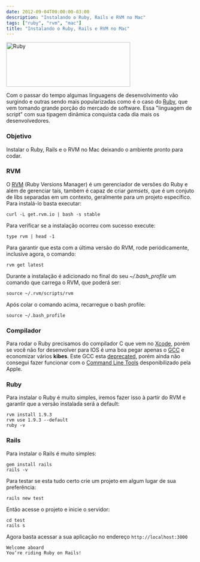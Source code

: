 ```yaml
---
date: 2012-09-04T00:00:00-03:00
description: "Instalando o Ruby, Rails e RVM no Mac"
tags: ["ruby", "rvm", "mac"]
title: "Instalando o Ruby, Rails e RVM no Mac"
---
```


<img class="align-center" title="Ruby" src="http://www.ruby-lang.org/images/logo.gif" alt="Ruby" width="331" height="119" />

Com o passar do tempo algumas linguagens de desenvolvimento vão surgindo e outras sendo mais popularizadas como é o caso do [Ruby](http://www.ruby-lang.org), que vem tomando grande porção do mercado de software. Essa "linguagem de script" com sua tipagem dinâmica conquista cada dia mais os desenvolvedores.

### Objetivo

Instalar o Ruby, Rails e o RVM no Mac deixando o ambiente pronto para codar.

### RVM

O [RVM](http://rvm.beginrescueend.com) (Ruby Versions Manager) é um gerenciador de versões do Ruby e além de gerenciar tais, também é capaz de criar *gemsets*, que é um conjuto de libs separadas em um contexto, geralmente para um projeto específico. Para instalá-lo basta executar:

``` text
curl -L get.rvm.io | bash -s stable
```

Para verificar se a instalação ocorreu com sucesso execute:

``` text
type rvm | head -1
```

Para garantir que esta com a última versão do RVM, rode periódicamente, inclusive agora, o comando:

``` text
rvm get latest
```

Durante a instalação é adicionado no final do seu *~/.bash_profile* um comando que carrega o RVM, que poderá ser:

``` text
source ~/.rvm/scripts/rvm
```

Após colar o comando acima, recarregue o bash profile:

``` text
source ~/.bash_profile
```

### Compilador

Para rodar o Ruby precisamos do compilador C que vem no [Xcode](https://developer.apple.com/xcode), porém se você não for desenvolver para IOS é uma boa pegar apenas o [GCC](https://github.com/kennethreitz/osx-gcc-installer/downloads) e economizar vários **kibes**. Este GCC esta [deprecated](http://kennethreitz.com/xcode-gcc-and-homebrew.html), porém ainda não consegui fazer funcionar com o [Command Line Tools](https://developer.apple.com/downloads) desponibilizado pela Apple.

### Ruby

Para instalar o Ruby é muito simples, iremos fazer isso à partir do RVM e garantir que a versão instalada será a default:

``` text
rvm install 1.9.3
rvm use 1.9.3 --default
ruby -v
```

### Rails

Para instalar o Rails é muito simples:

``` text
gem install rails
rails -v
```

Para testar se esta tudo certo crie um projeto em algum lugar de sua preferência:

``` text
rails new test
```

Então acesse o projeto e inicie o servidor:

``` text
cd test
rails s
```

Agora basta acessar a sua aplicação no endereço `http://localhost:3000`

``` text
Welcome aboard
You’re riding Ruby on Rails!
```
